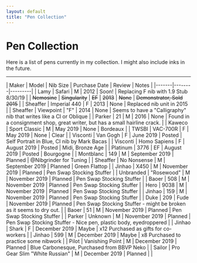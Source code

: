 ```yaml
---
layout: default
title: "Pen Collection"
---
```


# Pen Collection

Here is a list of pens currently in my collection.  I might also include inks in the future.

---

| Maker | Model | Nib Size | Purchase Date | Review | Notes |
|-------|--------|---------|
| Lamy | Safari | M | 2012 | Soon! | Replacing F nib with 1.9 Stub 8/30/19 |
| ~~Nemosine~~ | ~~Singularity~~ | ~~EF~~ | ~~2013~~ | ~~None~~ | ~~Demonstrator, Sold 2015~~ |
| Sheaffer | Imperial 440 | F | 2013 | None | Replaced nib unit in 2015 |
| Sheaffer | Viewpoint | "F" | 2014 | None | Seems to have a "Calligraphy" nib that writes like a CI or Oblique |
| Parker | 21 | M | 2016 | None | Found in a consignment shop, great writer, but has a small hairline crack. |
| Kaweco | Sport Classic | M | May 2019 | None | Bordeaux |
| TWSBI | VAC-700R | F | May 2019 | None | Clear |
| Visconti | Van Gogh | F | June 2019 | Posted | Self Portrait in Blue, CI nib by Mark Bacas |
| Visconti | Homo Sapiens | F | August 2019 | Posted | Midi, Bronze Age |
| Platinum | 3776 | EF | August 2019 | Posted | Bourgogne |
| Montblanc | 149 | M | September 2019 | Planned | @Nibgrinder for Tuning |
| Sheaffer | No Nonsense | M | September 2019 | Planned | Green Flattop |
| Jinhao | X450 | M | November 2019 | Planned | Pen Swap Stocking Stuffer |
| Unbranded | "Rosewood" | M | November 2019 | Planned | Pen Swap Stocking Stuffer |
| Baoer | 508 | M | November 2019 | Planned | Pen Swap Stocking Stuffer |
| Hero | 9038 | M | November 2019 | Planned | Pen Swap Stocking Stuffer |
| Jinhao | 159 | M | November 2019 | Planned | Pen Swap Stocking Stuffer |
| Duke | 209 | Fude | November 2019 | Planned | Pen Swap Stocking Stuffer - might be broken as it seems to dry out. |
| Baoer | 51 | M | November 2019 | Planned | Pen Swap Stocking Stuffer |
| Parker | Unknown | M | November 2019 | Planned | Pen Swap Stocking Stuffer - Nice pen, plastic body, eyedroppered |
| Jinhao | Shark | F | December 2019 | Maybe | x12 Purchased as gifts for co-workers |
| Jinhao | 599 | M | December 2019 | Maybe | x8 Purchased to practice some nibwork |
| Pilot | Vanishing Point | M | December 2019 | Planned | Blue Carbonesque, Purchased from BBVP Neko |
| Sailor | Pro Gear Slim "White Russian" | M | December 2019 | Planned |  |
